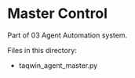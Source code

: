 # Master Control

Part of 03 Agent Automation system.

Files in this directory:
- taqwin_agent_master.py
